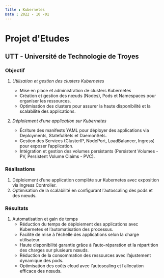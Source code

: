 ```yaml
---
Title : Kubernetes
Date : 2022 - 10 -01
---
```

# Projet d'Etudes 
## UTT - Université de Technologie de Troyes
### **Objectif** 
1. *Utilisation et gestion des clusters Kubernetes*
    - Mise en place et administration de clusters Kubernetes
    - Création et gestion des nœuds (Nodes), Pods et Namespaces pour organiser les ressources.
    - Optimisation des clusters pour assurer la haute disponibilité et la scalabilité des applications.


2. *Déploiement d’une application sur Kubernetes*
    - Écriture des manifests YAML pour déployer des applications via Deployments, StatefulSets et DaemonSets.
    - Gestion des Services (ClusterIP, NodePort, LoadBalancer, Ingress) pour exposer l’application.
    - Intégration et gestion des volumes persistants (Persistent Volumes - PV, Persistent Volume Claims - PVC).

###  **Réalisations**
1. Déploiement d’une application complète sur Kubernetes avec exposition via Ingress Controller.
2. Optimisation de la scalabilité en configurant l’autoscaling des pods et des nœuds.


###  **Résultats**
1. Automatisation et gain de temps
    - Réduction du temps de déploiement des applications avec Kubernetes et l’automatisation des processus.
    - Facilité de mise à l’échelle des applications selon la charge utilisateur.
    - Haute disponibilité garantie grâce à l’auto-réparation et la répartition des charges sur plusieurs nœuds.
    - Réduction de la consommation des ressources avec l’ajustement dynamique des pods.
    - Optimisation des coûts cloud avec l’autoscaling et l’allocation efficace des nœuds.
